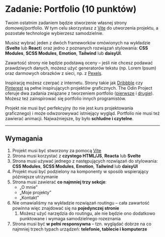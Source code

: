 # Zadanie: Portfolio (10 punktów)

Twoim ostatnim zadaniem będzie stworzenie własnej strony domowej/portfolio. W tym celu skorzystasz z [Vite](https://vite.dev/) do utworzenia projektu, a pozostałe technologie wybierzesz samodzielnie.

Musisz wybrać jeden z dwóch frameworków omówionych na wykładzie (**Svelte** lub **React**) oraz jedno z poznanych rozwiązań stylowania: **CSS Modules**, **SCSS Modules**, **Emotion**, **Tailwind** lub **daisyUI**.

Zawartość strony nie będzie podstawą oceny – jeśli nie chcesz podawać prawdziwych danych, możesz użyć generatorów tekstu (np. Lorem Ipsum) oraz darmowych obrazków z sieci, np. z [Pexels](https://www.pexels.com/pl-pl/).

Inspirację możesz czerpać z internetu. Strony takie jak [Dribbble](https://dribbble.com/) czy [Pinterest](https://www.pinterest.com/) są pełne inspirujących projektów graficznych. The Odin Project oferuje dwa zadania związane z tworzeniem portfolio ([pierwsze](https://www.theodinproject.com/lessons/node-path-getting-hired-building-your-personal-website) i [drugie](https://www.theodinproject.com/lessons/node-path-advanced-html-and-css-personal-portfolio)). Możesz też zainspirować się portfolio innych programistów.

Projekt nie musi być perfekcyjny (to nie jest kurs projektowania graficznego) i może odwzorowywać istniejący wygląd. Portfolio nie musi też zawierać animacji. Najważniejsze, by było **schludne i czytelne**.

---

## Wymagania

1. Projekt musi być stworzony za pomocą [Vite](https://vite.dev/)
1. Strona musi korzystać z **czystego HTML/JS**, **Reacta** lub **Svelte**
1. Strona musi używać jednego z następujących rozwiązań do stylowania: **CSS Modules**, **SCSS Modules**, **Emotion**, **Tailwind** lub **daisyUI**
1. Projekt musi być podzielony na komponenty w sposób wspierający późniejsze utrzymanie
1. Strona musi zawierać **co najmniej trzy sekcje**:
   - „O mnie”
   - „Moje projekty”
   - „Kontakt”
1. Nie omawialiśmy na wykładzie rozwiązań routingu – cała zawartość powinna więc znajdować się na **pojedynczej stronie**
   1. Możesz użyć narzędzia do routingu, ale nie będzie ono dodatkowo punktowane i wymaga samodzielnego rozeznania
1. Strona musi być **w pełni responsywna** – tzn. wyglądać dobrze na co najmniej trzech typach urządzeń: **telefonie, tablecie i komputerze**
